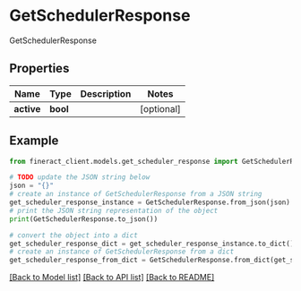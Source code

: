 # GetSchedulerResponse

GetSchedulerResponse

## Properties

Name | Type | Description | Notes
------------ | ------------- | ------------- | -------------
**active** | **bool** |  | [optional] 

## Example

```python
from fineract_client.models.get_scheduler_response import GetSchedulerResponse

# TODO update the JSON string below
json = "{}"
# create an instance of GetSchedulerResponse from a JSON string
get_scheduler_response_instance = GetSchedulerResponse.from_json(json)
# print the JSON string representation of the object
print(GetSchedulerResponse.to_json())

# convert the object into a dict
get_scheduler_response_dict = get_scheduler_response_instance.to_dict()
# create an instance of GetSchedulerResponse from a dict
get_scheduler_response_from_dict = GetSchedulerResponse.from_dict(get_scheduler_response_dict)
```
[[Back to Model list]](../README.md#documentation-for-models) [[Back to API list]](../README.md#documentation-for-api-endpoints) [[Back to README]](../README.md)


